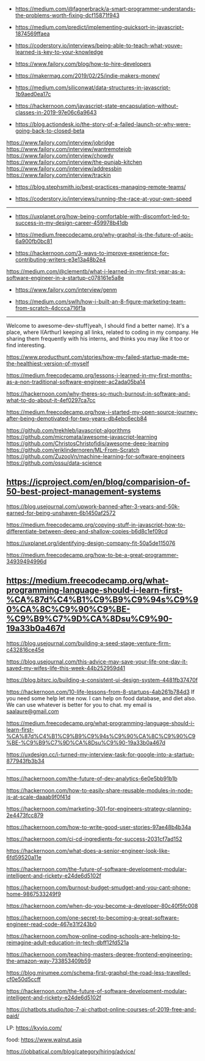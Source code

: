 





- []() https://medium.com/@fagnerbrack/a-smart-programmer-understands-the-problems-worth-fixing-dcf15871f943

- []() https://medium.com/predict/implementing-quicksort-in-javascript-1874569ffaea


- []() https://coderstory.io/interviews/being-able-to-teach-what-youve-learned-is-key-to-your-knowledge






- []() https://www.failory.com/blog/how-to-hire-developers





- []() https://makermag.com/2019/02/25/indie-makers-money/





- []() https://medium.com/siliconwat/data-structures-in-javascript-1b9aed0ea17c

- []() https://hackernoon.com/javascript-state-encapsulation-without-classes-in-2019-97e06c6a9643

- []() https://blog.actiondesk.io/the-story-of-a-failed-launch-or-why-were-going-back-to-closed-beta





https://www.failory.com/interview/jobridge
https://www.failory.com/interview/wantremotejob
https://www.failory.com/interview/chowdy
https://www.failory.com/interview/the-punjab-kitchen
https://www.failory.com/interview/addressbin
https://www.failory.com/interview/trackin





- []() https://blog.stephsmith.io/best-practices-managing-remote-teams/




- []() https://coderstory.io/interviews/running-the-race-at-your-own-speed



--------------


- []() https://uxplanet.org/how-being-comfortable-with-discomfort-led-to-success-in-my-design-career-459978b41db

- []() https://medium.freecodecamp.org/why-graphql-is-the-future-of-apis-6a900fb0bc81

- []() https://hackernoon.com/3-ways-to-improve-experience-for-contributing-writers-e3e13a48b2e4





https://medium.com/@clementb/what-i-learned-in-my-first-year-as-a-software-engineer-in-a-startup-c078161e5a8e

- []() https://www.failory.com/interview/genm

- []() https://medium.com/swlh/how-i-built-an-8-figure-marketing-team-from-scratch-4dccca716f1a


------------------

Welcome to awesome-dev-stuff(yeah, I should find a better name).
It's a place, where I(Arthur) keeping all links, related to coding in my company.
He sharing them frequently with his interns, and thinks you may like it too or find interesting.


https://www.producthunt.com/stories/how-my-failed-startup-made-me-the-healthiest-version-of-myself


https://medium.freecodecamp.org/lessons-i-learned-in-my-first-months-as-a-non-traditional-software-engineer-ac2ada05ba14



https://hackernoon.com/why-theres-so-much-burnout-in-software-and-what-to-do-about-it-4ef0297ca7cc




https://medium.freecodecamp.org/how-i-started-my-open-source-journey-after-being-demotivated-for-two-years-db4ebc6ecb84



https://github.com/trekhleb/javascript-algorithms
https://github.com/micromata/awesome-javascript-learning
https://github.com/ChristosChristofidis/awesome-deep-learning
https://github.com/eriklindernoren/ML-From-Scratch
https://github.com/ZuzooVn/machine-learning-for-software-engineers
https://github.com/ossu/data-science



https://icproject.com/en/blog/comparision-of-50-best-project-management-systems
-----


https://blog.usejournal.com/upwork-banned-after-3-years-and-50k-earned-for-being-unshaven-6b1450af2572


https://medium.freecodecamp.org/copying-stuff-in-javascript-how-to-differentiate-between-deep-and-shallow-copies-b6d8c1ef09cd

https://uxplanet.org/identifying-design-company-fit-50a5de115076



https://medium.freecodecamp.org/how-to-be-a-great-programmer-34939494996d

https://medium.freecodecamp.org/what-programming-language-should-i-learn-first-%CA%87d%C4%B1%C9%B9%C9%94s%C9%90%CA%8C%C9%90%C9%BE-%C9%B9%C7%9D%CA%8Dsu%C9%90-19a33b0a467d
----

https://blog.usejournal.com/building-a-seed-stage-venture-firm-c432816ce45e

https://blog.usejournal.com/this-advice-may-save-your-life-one-day-it-saved-my-wifes-life-this-week-44b252959d41






https://blog.bitsrc.io/building-a-consistent-ui-design-system-4481fb37470f



https://hackernoon.com/10-life-lessons-from-8-startups-4ab261b784d3
If you need some help let me now. I can help on food database, and diet also.
We can use whatever is better for you to chat. my email is saalaure@gmail.com


https://medium.freecodecamp.org/what-programming-language-should-i-learn-first-%CA%87d%C4%B1%C9%B9%C9%94s%C9%90%CA%8C%C9%90%C9%BE-%C9%B9%C7%9D%CA%8Dsu%C9%90-19a33b0a467d



https://uxdesign.cc/i-turned-my-interview-task-for-google-into-a-startup-877943fb3b34


---



https://hackernoon.com/the-future-of-dev-analytics-6e0e5bb91b1b





https://hackernoon.com/how-to-easily-share-reusable-modules-in-node-js-at-scale-daaab9f0f41d

https://hackernoon.com/marketing-301-for-engineers-strategy-planning-2e4473fcc879

https://hackernoon.com/how-to-write-good-user-stories-97ae48b4b34a

https://hackernoon.com/ci-cd-ingredients-for-success-2031cf7ad152

https://hackernoon.com/what-does-a-senior-engineer-look-like-6fd59520a11e

https://hackernoon.com/the-future-of-software-development-modular-intelligent-and-rickety-e24de6d5102f

https://hackernoon.com/burnout-budget-smudget-and-you-cant-phone-home-9867533249f9

https://hackernoon.com/when-do-you-become-a-developer-80c40f5fc008

https://hackernoon.com/one-secret-to-becoming-a-great-software-engineer-read-code-467e31f243b0





https://hackernoon.com/how-online-coding-schools-are-helping-to-reimagine-adult-education-in-tech-dbff12fd521a



https://hackernoon.com/teaching-masters-degree-frontend-engineering-the-amazon-way-733853409b59


https://blog.mirumee.com/schema-first-graphql-the-road-less-travelled-cf0e50d5ccff


https://hackernoon.com/the-future-of-software-development-modular-intelligent-and-rickety-e24de6d5102f



https://chatbots.studio/top-7-ai-chatbot-online-courses-of-2019-free-and-paid/







LP: https://kyvio.com/

food: https://www.walnut.asia


https://jobbatical.com/blog/category/hiring/advice/
